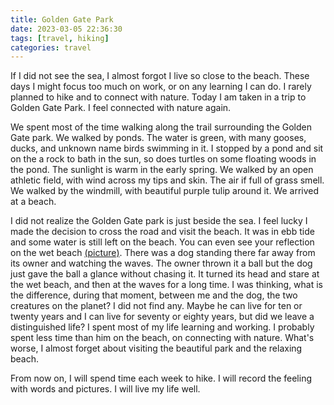 ```yaml
---
title: Golden Gate Park
date: 2023-03-05 22:36:30
tags: [travel, hiking]
categories: travel
---
```

<!-- see, hear, smell, taste, touch -->

If I did not see the sea, I almost forgot I live so close to the beach. These days I might focus too much on work, or on any learning I can do. I rarely planned to hike and to connect with nature. Today I am taken in a trip to Golden Gate Park. I feel connected with nature again.

We spent most of the time walking along the trail surrounding the Golden Gate park. We walked by ponds. The water is green, with many gooses, ducks, and unknown name birds swimming in it. I stopped by a pond and sit on the a rock to bath in the sun, so does turtles on some floating woods in the pond. The sunlight is warm in the early spring. We walked by an open athletic field, with wind across my tips and skin. The air if full of grass smell. We walked by the windmill, with beautiful purple tulip around it. We arrived at a beach.

I did not realize the Golden Gate park is just beside the sea. I feel lucky I made the decision to cross the road and visit the beach. It was in ebb tide and some water is still left on the beach. You can even see your reflection on the wet beach [(picture)](https://www.instagram.com/p/CpcEdMuugFjR1FzrOOPg-w3XJS7Nj5g3MuR8PM0/). There was a dog standing there far away from its owner and watching the waves. The owner thrown it a ball but the dog just gave the ball a glance without chasing it. It turned its head and stare at the wet beach, and then at the waves for a long time. I was thinking, what is the difference, during that moment, between me and the dog, the two creatures on the planet? I did not find any. Maybe he can live for ten or twenty years and I can live for seventy or eighty years, but did we leave a distinguished life? I spent most of my life learning and working. I probably spent less time than him on the beach, on connecting with nature. What's worse, I almost forget about visiting the beautiful park and the relaxing beach. 

From now on, I will spend time each week to hike. I will record the feeling with words and pictures. I will live my life well.